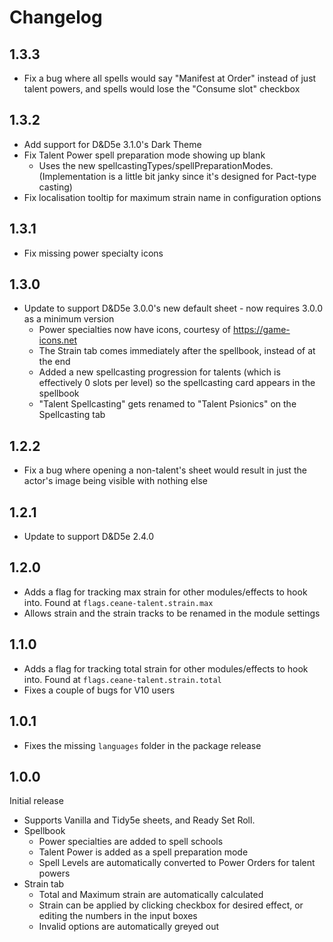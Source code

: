 # Changelog

## 1.3.3

* Fix a bug where all spells would say "Manifest at Order" instead of just talent powers, and spells would lose the "Consume slot" checkbox

## 1.3.2
* Add support for D&D5e 3.1.0's Dark Theme
* Fix Talent Power spell preparation mode showing up blank
    * Uses the new spellcastingTypes/spellPreparationModes. (Implementation is a little bit janky since it's designed for Pact-type casting)
* Fix localisation tooltip for maximum strain name in configuration options

## 1.3.1
* Fix missing power specialty icons

## 1.3.0

* Update to support D&D5e 3.0.0's new default sheet - now requires 3.0.0 as a minimum version
    * Power specialties now have icons, courtesy of https://game-icons.net
    * The Strain tab comes immediately after the spellbook, instead of at the end
    * Added a new spellcasting progression for talents (which is effectively 0 slots per level) so the spellcasting card appears in the spellbook
    * "Talent Spellcasting" gets renamed to "Talent Psionics" on the Spellcasting tab

## 1.2.2

* Fix a bug where opening a non-talent's sheet would result in just the actor's image being visible with nothing else

## 1.2.1

* Update to support D&D5e 2.4.0

## 1.2.0

* Adds a flag for tracking max strain for other modules/effects to hook into. Found at `flags.ceane-talent.strain.max`
* Allows strain and the strain tracks to be renamed in the module settings

## 1.1.0

* Adds a flag for tracking total strain for other modules/effects to hook into. Found at `flags.ceane-talent.strain.total`
* Fixes a couple of bugs for V10 users

## 1.0.1

* Fixes the missing `languages` folder in the package release

## 1.0.0

Initial release

* Supports Vanilla and Tidy5e sheets, and Ready Set Roll.
* Spellbook
    * Power specialties are added to spell schools
    * Talent Power is added as a spell preparation mode
    * Spell Levels are automatically converted to Power Orders for talent powers
* Strain tab
    * Total and Maximum strain are automatically calculated
    * Strain can be applied by clicking checkbox for desired effect, or editing the numbers in the input boxes
    * Invalid options are automatically greyed out
